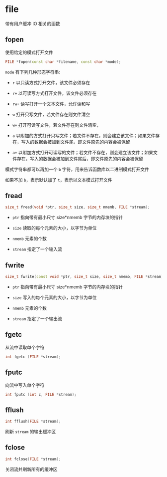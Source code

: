 # file

带有用户缓冲 IO 相关的函数

## fopen

使用给定的模式打开文件

```cpp
FILE *fopen(const char *filename, const char *mode);
```

`mode` 有下列几种形态字符串:

- `r` 以只读方式打开文件，该文件必须存在

- `r+` 以可读写方式打开文件，该文件必须存在

- `rw+` 读写打开一个文本文件，允许读和写

- `w` 打开只写文件，若文件存在则文件清空

- `w+` 打开可读写文件，若文件存在则文件清空，

- `a` 以附加的方式打开只写文件；若文件不存在，则会建立该文件；如果文件存在，写入的数据会被加到文件尾，即文件原先的内容会被保留

- `a+` 以附加方式打开可读写的文件；若文件不存在，则会建立该文件；如果文件存在，写入的数据会被加到文件尾后，即文件原先的内容会被保留

模式字符串都可以再加一个 `b` 字符，用来告诉函数库以二进制模式打开文件

如果不加 `b`，表示默认加了 `t`，表示以文本模式打开文件

## fread

```cpp
size_t fread(void *ptr, size_t size, size_t nmemb, FILE *stream);
```

- `ptr` 指向带有最小尺寸 size*nmemb 字节的内存块的指针

- `size` 读取的每个元素的大小，以字节为单位

- `nmemb` 元素的个数

- `stream` 指定了一个输入流

## fwrite

```cpp
size_t fwrite(const void *ptr, size_t size, size_t nmemb, FILE *stream);
```

- `ptr` 指向带有最小尺寸 size*nmemb 字节的内存块的指针

- `size` 写入的每个元素的大小，以字节为单位

- `nmemb` 元素的个数

- `stream` 指定了一个输出流

## fgetc

从流中读取单个字符
```cpp
int fgetc (FILE *stream);
```

## fputc

向流中写入单个字符

```cpp
int fputc (int c, FILE *stream);
```

## fflush

```cpp
int fflush(FILE *stream);
```

刷新 `stream` 的输出缓冲区

## fclose

```cpp
int fclose(FILE *stream);
```

关闭流并刷新所有的缓冲区